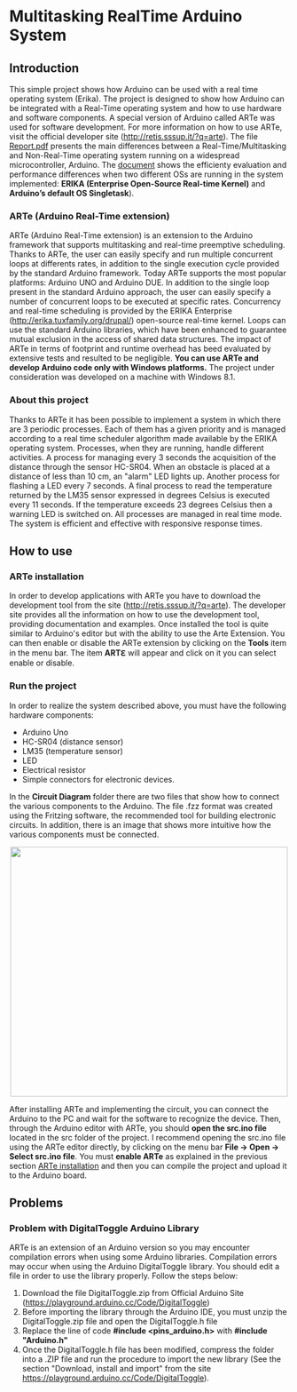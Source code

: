 # <a name="Title"></a> Multitasking RealTime Arduino System
## <a name="Introduction"></a> Introduction 
This simple project shows how Arduino can be used with a real time operating system (Erika). The project is designed to show how Arduino can be integrated with a Real-Time operating system and how to use hardware and software components. A special version of Arduino called ARTe was used for software development. For more information on how to use ARTe, visit the official developer site (http://retis.sssup.it/?q=arte). The file [Report.pdf](./Report.pdf) presents the main differences between a Real-Time/Multitasking and Non-Real-Time operating system running on a widespread microcontroller, Arduino. The [document](./Report.pdf) shows the efficienty evaluation and performance differences when two different OSs are running in the system implemented: **ERIKA (Enterprise Open-Source Real-time Kernel)** and **Arduino’s default OS Singletask**).

### <a name="ARTe(Arduino-Real-Time-extension)"></a> ARTe (Arduino Real-Time extension)

ARTe (Arduino Real-Time extension) is an extension to the Arduino framework that supports multitasking and real-time preemptive scheduling. Thanks to ARTe, the user can easily specify and run multiple concurrent loops at differents rates, in addition to the single execution cycle provided by the standard Arduino framework. Today ARTe supports the most popular platforms: Arduino UNO and Arduino DUE. In addition to the single loop present in the standard Arduino approach, the user can easily specify a number of concurrent loops to be executed at specific rates. Concurrency and real-time scheduling is provided by the ERIKA Enterprise (http://erika.tuxfamily.org/drupal/) open-source real-time kernel. Loops can use the standard Arduino libraries, which have been enhanced to guarantee mutual exclusion in the access of shared data structures. The impact of ARTe in terms of footprint and runtime overhead has beed evaluated by extensive tests and resulted to be negligible.
**You can use ARTe and develop Arduino code only with Windows platforms.** The project under consideration was developed on a machine with Windows 8.1.

### <a name="About-this-project"></a> About this project
Thanks to ARTe it has been possible to implement a system in which there are 3 periodic processes. Each of them has a given priority and is managed according to a real time scheduler algorithm made available by the ERIKA operating system.
Processes, when they are running, handle different activities. A process for managing every 3 seconds the acquisition of the distance through the sensor HC-SR04. When an obstacle is placed at a distance of less than 10 cm, an "alarm" LED lights up. Another process for flashing a LED every 7 seconds. A final process to read the temperature returned by the LM35 sensor expressed in degrees Celsius is executed every 11 seconds. If the temperature exceeds 23 degrees Celsius then a warning LED is switched on. All processes are managed in real time mode. The system is efficient and effective with responsive response times.

## <a name="How-to-use"></a> How to use
### <a name="ARTe-installation"></a> ARTe installation
In order to develop applications with ARTe you have to download the development tool from the site (http://retis.sssup.it/?q=arte). The developer site provides all the information on how to use the development tool, providing documentation and examples.
Once installed the tool is quite similar to Arduino's editor but with the ability to use the Arte Extension.
You can then enable or disable the ARTe extension by clicking on the **Tools** item in the menu bar. The item **ARTℇ** will appear and click on it you can select enable or disable.


### <a name="Run-the-project"></a> Run the project
In order to realize the system described above, you must have the following hardware components:

* Arduino Uno
* HC-SR04 (distance sensor)
* LM35 (temperature sensor)
* LED
* Electrical resistor
* Simple connectors for electronic devices.

In the **Circuit Diagram** folder there are two files that show how to connect the various components to the Arduino. The     file .fzz format was created using the Fritzing software, the recommended tool for building electronic circuits. In addition, there is an image that shows more intuitive how the various components must be connected.

<div style="text-align:center"> <img src="https://github.com/melvin-mancini/Multitasking-RealTime-Arduino/blob/master/Circuit%20Diagram/CircuitDiagram.png" width="500" height="450"/></div>

After installing ARTe and implementing the circuit, you can connect the Arduino to the PC and wait for the software to recognize the device. Then, through the Arduino editor with ARTe, you should **open the src.ino file** located in the src folder of the project. I recommend opening the src.ino file using the ARTe editor directly, by clicking on the menu bar **File -> Open -> Select src.ino file**. You must **enable ARTe** as explained in the previous section [ARTe installation](#ARTe-installation) and then you can compile the project and upload it to the Arduino board.

##  <a name="Problems"></a> Problems
### <a name="Problem-with-DigitalToggle-Arduino-Library"></a> Problem with DigitalToggle Arduino Library
ARTe is an extension of an Arduino version so you may encounter compilation errors when using some Arduino libraries. Compilation errors may occur when using the Arduino DigitalToggle library. You should edit a file in order to use the library properly. Follow the steps below:
1. Download the file DigitalToggle.zip from Official Arduino Site (https://playground.arduino.cc/Code/DigitalToggle)
2. Before importing the library through the Arduino IDE, you must unzip the DigitalToggle.zip file and open the DigitalToggle.h file
3. Replace the line of code **#include <pins_arduino.h>** with **#include "Arduino.h"**
4. Once the DigitalToggle.h file has been modified, compress the folder into a .ZIP file and run the procedure to import the new library (See the section "Download, install and import" from the site https://playground.arduino.cc/Code/DigitalToggle).
